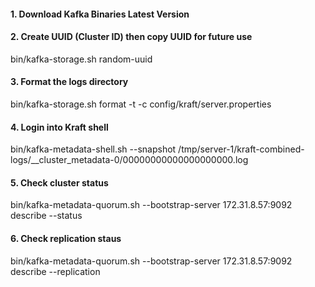 #### 1. Download Kafka Binaries Latest Version
#### 2. Create UUID (Cluster ID) then copy UUID for future use
bin/kafka-storage.sh random-uuid
#### 3. Format the logs directory
bin/kafka-storage.sh format -t <enter uuid here> -c config/kraft/server.properties
#### 4. Login into Kraft shell
bin/kafka-metadata-shell.sh --snapshot /tmp/server-1/kraft-combined-logs/__cluster_metadata-0/00000000000000000000.log
#### 5. Check cluster status
bin/kafka-metadata-quorum.sh --bootstrap-server 172.31.8.57:9092 describe --status
#### 6. Check replication staus
bin/kafka-metadata-quorum.sh --bootstrap-server 172.31.8.57:9092 describe --replication
